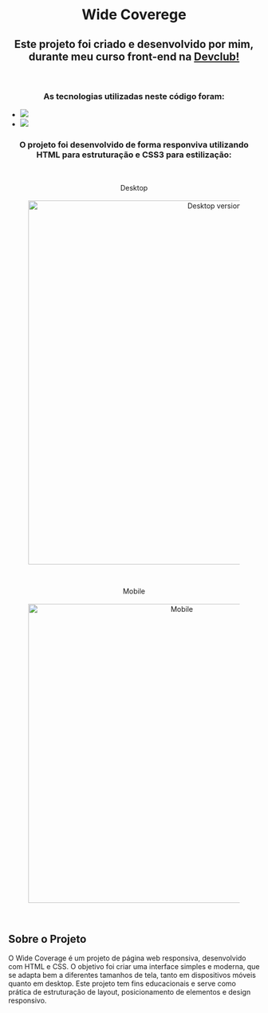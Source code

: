 <h1 align="center">Wide Coverege</h1>
<h2 align="center">Este projeto foi criado e desenvolvido por mim, durante meu curso front-end na <a href="https://lp.devclub.com.br/devclub-oficial" target="_blank">Devclub!</a></h2>
<br>
<h3 align="center">As tecnologias utilizadas neste código foram:</h3>

- <img src="https://img.shields.io/badge/html5-%23E34F26.svg?style=for-the-badge&logo=html5&logoColor=white"/> 
- <img src="https://img.shields.io/badge/css3-%231572B6.svg?style=for-the-badge&logo=css3&logoColor=white"/>

<h3 align="center">O projeto foi desenvolvido de forma responviva utilizando HTML para estruturação e CSS3 para estilização:</h3>
<br>
<div align="center">
<figure align="center">
  <figcaption>Desktop</figcaption>
    <br>
      <img alt="Desktop version" src="https://github.com/melck01/Wide-coverege/blob/master/assets/desktop.png?raw=true" width="730"/>
  </figure>
</div>
<br>
<div align="center">
  <figure>
    <figcaption>Mobile</figcaption>
    <br>
    <img alt="Mobile" src="https://github.com/melck01/Wide-coverege/blob/master/assets/mobile.png?raw=true" height="600"/>
  </figure>
</div>
<br>

<h2>Sobre o Projeto</h2>
<p aign="center">
O Wide Coverage é um projeto de página web responsiva, desenvolvido com HTML e CSS. 
  O objetivo foi criar uma interface simples e moderna, 
  que se adapta bem a diferentes tamanhos de tela, 
  tanto em dispositivos móveis quanto em desktop. 
  Este projeto tem fins educacionais e serve como prática de estruturação de layout, 
  posicionamento de elementos e design responsivo.</p>

<br>
<br>
<br>

